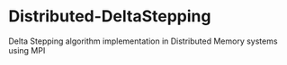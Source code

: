 Distributed-DeltaStepping
=========================

Delta Stepping algorithm implementation in Distributed Memory systems using MPI
